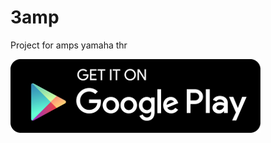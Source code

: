 # 3amp 

[](https://encrypted-tbn0.gstatic.com/images?q=tbn:ANd9GcSP9G2HvdcWw-aHyn7jiJsuyHgvZas6ULwF33Sim92gU6uXF7cy)

Project for amps yamaha thr    

[![](docs/google-play-badge.png)](https://play.google.com/store/apps/details?id=xyz.lazysoft.a3amp)